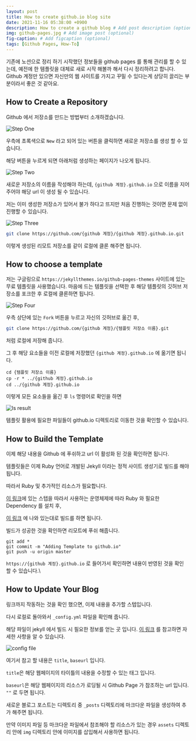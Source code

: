 ```yaml
---
layout: post
title: How to create github.io blog site
date: 2021-11-16 05:38:00 +0900
description: How to create a github blog # Add post description (optional)
img: github-pages.jpg # Add image post (optional)
fig-caption: # Add figcaption (optional)
tags: [Github Pages, How-To]
---
```

기존에 노션으로 정리 하기 시작했던 정보들을 github pages 를 통해 관리를 할 수 있는데, 예전에 한 템플릿을 대체로 새로 시작 해볼까 해서 다시 정리하려고 합니다. Github 계정만 있으면 자신만의 웹 사이트를 가지고 꾸밀 수 있다는게 상당히 끌리는 부분이라서 좋은 것 같아요.

## How to Create a Repository

Github 에서 저장소를 만드는 방법부터 소개하겠습니다. 

![Step One]({{site.baseurl}}/assets/img/how-to-create-a-repo.png)

우측에 초록색으로 `New` 라고 되어 있는 버튼을 클릭하면 새로운 저장소를 생성 할 수 있습니다. 

해당 버튼을 누르게 되면 아래처럼 생성하는 페이지가 나오게 됩니다. 

![Step Two]({{site.baseurl}}/assets/img/how-to-create-a-repo-2.png)

새로운 저장소의 이름을 작성해야 하는데, `{github 계정}.github.io` 으로 이름을 지어주어야 해당 url 이 생성 될 수 있습니다.

저는 이미 생성한 저장소가 있어서 불가 하다고 뜨지만 처음 진행하는 것이면 문제 없이 진행할 수 있습니다.


![Step Three]({{site.baseurl}}/assets/img/how-to-create-a-repo-3.png)

``` bash
git clone https://github.com/{github 계정}/{github 계정}.github.io.git
```

이렇게 생성된 리모트 저장소를 같이 로컬에 클론 해주면 됩니다. 


## How to choose a template

저는 구글링으로 `https://jekyllthemes.io/github-pages-themes` 사이트에 있는 무료 템플릿을 사용했습니다.
마음에 드는 템플릿을 선택한 후 해당 템플릿의 깃허브 저장소를 포크한 후 로컬에 클론하면 됩니다. 

![Step Four]({{site.baseurl}}/assets/img/fork-template.png)

우측 상단에 있는 `Fork` 버튼을 누르고 자신의 깃허브로 옮긴 후,


``` bash
git clone https://github.com/{github 계정}/{템플릿 저장소 이름}.git
```

처럼 로컬에 저장해 줍니다.

그 후 해당 요소들을 이전 로컬에 저장했던 `{github 계정}.github.io` 에 옮기면 됩니다.

```
cd {템플릿 저장소 이름} 
cp -r * ../{github 계정}.github.io
cd ../{github 계정}.github.io
```

이렇게 모든 요소들을 옮긴 후 `ls` 명령어로 확인을 하면 

![ls result]({{site.baseurl}}/assets/img/ls-result.png)

템플릿 활용에 필요한 파일들이 github.io 디렉토리로 이동한 것을 확인할 수 있습니다.

## How to Build the Template

이제 해당 내용을 Github 에 푸쉬하고 url 이 활성화 된 것을 확인하면 됩니다.

템플릿들은 이제 Ruby 언어로 개발된 Jekyll 이라는 정적 사이트 생성기로 빌드를 해야됩니다. 

따라서 Ruby 및 추가적인 리소스가 필요합니다. 

[이 링크](https://jekyllrb.com/docs/installation/#requirements)에 있는 스텝을 따라서 사용하는 운영체제에 따라 Ruby 와 필요한 Dependency 를 설치 후,

[이 링크](https://jekyllrb.com/docs/) 에 나와 있는대로 빌드를 하면 됩니다.

빌드가 성공한 것을 확인하면 리모트에 푸쉬 해줍니다. 

```
git add *
git commit -m "Adding Template to github.io"
git push -u origin master
```

`https://{github 계정}.github.io` 로 들어가서 확인하면 내용이 반영된 것을 확인 할 수 있습니다.\

## How to Update Your Blog

링크까지 작동하는 것을 확인 했으면, 이제 내용을 추가할 스텝입니다.

다시 로컬로 돌아와서 `_config.yml` 파일을 확인해 줍니다. 

해당 파일이 jekyll 에서 빌드 시 필요한 정보를 얻는 곳 입니다. 
[이 링크](https://jekyllrb.com/docs/configuration/) 를 참고하면 자세한 사항을 알 수 있습니다.


![config file]({{site.baseurl}}/assets/img/config-file.png)

여기서 참고 할 내용은 `title`, `baseurl` 입니다. 

`title`은 해당 웹페이지의 타이틀의 내용을 수정할 수 있는 태그 입니다.

`baseurl`은 해당 웹페이지의 리소스가 로딩될 시 Github Page 가 참조하는 url 입니다. `""` 로 두면 됩니다.

새로운 블로그 포스트는 디렉토리 중 `_posts` 디렉토리에 마크다운 파일을 생성하여 추가 해주면 됩니다. 

만약 이미지 파일 등 마크다운 파일에서 참조해야 할 리소스가 있는 경우 `assets` 디렉토리 안에 `img` 디렉토리 안에 이미지를 삽입해서 사용하면 됩니다. 



